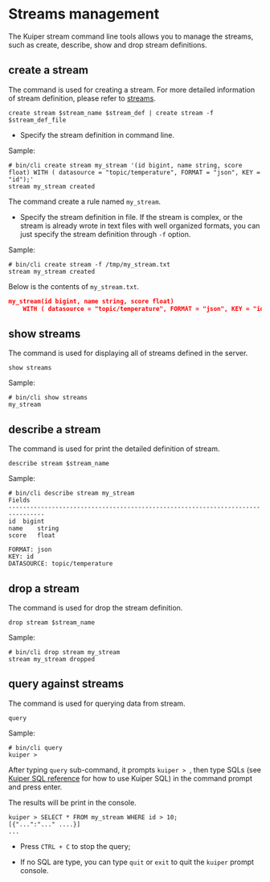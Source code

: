 # Streams management

The Kuiper stream command line tools allows you to manage the streams, such as create, describe, show and drop stream definitions.

## create a stream

The command is used for creating a stream. For more detailed information of stream definition, please refer to [streams](../sqls/streams.md).

```shell
create stream $stream_name $stream_def | create stream -f $stream_def_file
```

- Specify the stream definition in command line.

Sample:

```shell
# bin/cli create stream my_stream '(id bigint, name string, score float) WITH ( datasource = "topic/temperature", FORMAT = "json", KEY = "id");'
stream my_stream created
```

The command create a rule named ``my_stream``. 

- Specify the stream definition in file. If the stream is complex, or the stream is already wrote in text files with well organized formats, you can just specify the stream definition through ``-f`` option.

Sample:

```shell
# bin/cli create stream -f /tmp/my_stream.txt
stream my_stream created
```

Below is the contents of ``my_stream.txt``.

```json
my_stream(id bigint, name string, score float)
    WITH ( datasource = "topic/temperature", FORMAT = "json", KEY = "id");
```

## show streams

The command is used for displaying all of streams defined in the server.

```shell
show streams
```

Sample:

```shell
# bin/cli show streams
my_stream
```

## describe a stream

The command is used for print the detailed definition of stream.

```shell
describe stream $stream_name
```

Sample:

```shell
# bin/cli describe stream my_stream
Fields
--------------------------------------------------------------------------------
id	bigint
name	string
score	float

FORMAT: json
KEY: id
DATASOURCE: topic/temperature
```

## drop a stream

The command is used for drop the stream definition.

```shell
drop stream $stream_name
```

Sample:

```shell
# bin/cli drop stream my_stream
stream my_stream dropped
```

## query against streams
The command is used for querying data from stream.  
```
query
```

Sample:

```shell
# bin/cli query
kuiper > 
```

After typing ``query`` sub-command, it prompts ``kuiper > ``, then type SQLs (see [Kuiper SQL reference](../sqls/overview.md) for how to use Kuiper SQL) in the command prompt and press enter. 

The results will be print in the console.

```shell
kuiper > SELECT * FROM my_stream WHERE id > 10;
[{"...":"..." ....}]
...
```
- Press ``CTRL + C`` to stop the query; 

- If no SQL are type, you can type ``quit`` or ``exit`` to quit the ``kuiper`` prompt console.

